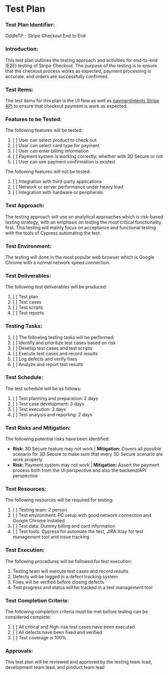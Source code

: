 # Test Plan

### Test Plan Identifier:
OddleTP - Stripe Checkout End to End

### Introduction:
This test plan outlines the testing approach and activities for end-to-end (E2E) testing of Stripe Checkout. The purpose of the testing is to ensure that the checkout process works as expected, payment processing is accurate, and orders are successfully confirmed.

### Test Items:

The test items for this plan is the UI flow as well as [paymentIntents Stripe API](https://stripe.com/docs/api/payment_intents/confirm) to ensure that checkout payment is work as expected.

### Features to be Tested:
The following features will be tested:
1. [ ] User can select product to check out
2. [ ] User can select card type for payment
3. [ ] User can enter billing information
4. [ ] Payment system is working correctly, whether with 3D Secure or not
5. [ ] User can see payment confirmation is existed

The following features will not be tested:
1. [ ] Integration with third-party applications
2. [ ] Network or server performance under heavy load
3. [ ] Integration with hardware or peripherals

### Test Approach:

The testing approach will use an analytical approaches which is risk-based testing strategy, with an emphasis on testing the most critical functionality first. This testing will mainly focus on acceptance and functional testing with the tools of Cypress automating the test.

### Test Environment:
The testing will done in the most popular web browser which is Google Chrome with a normal network speed connection.

### Test Deliverables:
The following test deliverables will be produced:
1. [ ] Test plan
2. [ ] Test cases
3. [ ] Test scripts
4. [ ] Test reports

### Testing Tasks:
1. [ ] The following testing tasks will be performed:
2. [ ] Identify and prioritize test cases based on risk
3. [ ] Develop test cases and test scripts
4. [ ] Execute test cases and record results
5. [ ] Log defects and verify fixes
6. [ ] Analyze and report test results

### Test Schedule:
The test schedule will be as follows:
1. [ ] Test planning and preparation: 2 days
2. [ ] Test case development: 3 days
3. [ ] Test execution: 3 days
4. [ ] Test analysis and reporting: 2 days

### Test Risks and Mitigation:
The following potential risks have been identified:
* **Risk:** 3D Secure feature may not work | **Mitigation:** Covers all possible scenario for 3D Secure to make sure that every 3D Secure scenario are work properly
* **Risk:** Payment system may not work | **Mitigation:** Assert the payment process both from the UI perspective and also the backend/API perspective

### Test Resources:
The following resources will be required for testing:
1. [ ] Testing team: 2 person
2. [ ] Test environment: PC setup with good network connection and Google Chrome installed
3. [ ] Test data: Dummy billing and card information
4. [ ] Test tools: Cypress for automate the test, JIRA Xray for test management tool and issue tracking

### Test Execution:
The following procedures will be followed for test execution:
1. Testing team will execute test cases and record results
2. Defects will be logged in a defect tracking system
3. Fixes will be verified before closing defects
4. Test progress and status will be tracked in a test management tool

### Test Completion Criteria:
The following completion criteria must be met before testing can be considered complete:
1. [ ] All critical and high-risk test cases have been executed
2. [ ] All defects have been fixed and verified
3. [ ] Test coverage is 100%

### Approvals:
This test plan will be reviewed and approved by the testing team lead, development team lead, and product team lead



